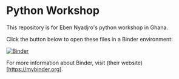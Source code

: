 # Python Workshop
This repository is for Eben Nyadjro's python workshop in Ghana. 

Click the button below to open these files in a Binder environment:

[![Binder](https://mybinder.org/badge_logo.svg)](https://mybinder.org/v2/gh/paigem/eben_ocean_python_workshop/HEAD)

For more information about Binder, visit (their website)[https://mybinder.org].
